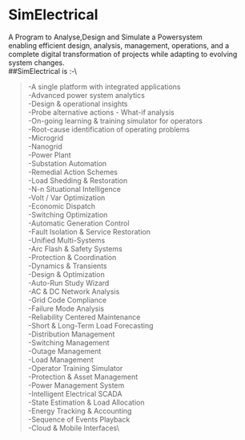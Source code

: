 # SimElectrical
A Program to Analyse,Design and Simulate a Powersystem\
enabling efficient design, analysis, management, operations, and a complete digital transformation of projects while adapting to evolving system changes.\
##SimElectrical is :-\
>-A single platform with integrated applications\
>-Advanced power system analytics\
>-Design & operational insights\
>-Probe alternative actions - What-if analysis\
>-On-going learning & training simulator for operators\
>-Root-cause identification of operating problems\
-Microgrid\
-Nanogrid\
-Power Plant\
-Substation Automation\
-Remedial Action Schemes\
-Load Shedding & Restoration\
-N-n Situational Intelligence\
-Volt / Var Optimization\
-Economic Dispatch\
-Switching Optimization\
-Automatic Generation Control\
-Fault Isolation & Service Restoration\
-Unified Multi-Systems\
-Arc Flash & Safety Systems\
-Protection & Coordination\
-Dynamics & Transients\
-Design & Optimization\
-Auto-Run Study Wizard\
-AC & DC Network Analysis\
-Grid Code Compliance\
-Failure Mode Analysis\
-Reliability Centered Maintenance\
-Short & Long-Term Load Forecasting\
-Distribution Management\
-Switching Management\
-Outage Management\
-Load Management\
-Operator Training Simulator\
-Protection & Asset Management\
-Power Management System\
-Intelligent Electrical SCADA\
-State Estimation & Load Allocation\
-Energy Tracking & Accounting\
-Sequence of Events Playback\
-Cloud & Mobile Interfaces\
